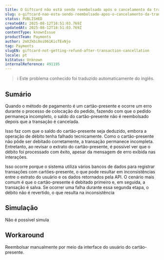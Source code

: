 ```yaml
---
title: O Giftcard não está sendo reembolsado após o cancelamento da transação
slug: o-giftcard-nao-esta-sendo-reembolsado-apos-o-cancelamento-da-transacao
status: PUBLISHED
createdAt: 2025-08-12T18:51:03.769Z
updatedAt: 2025-08-12T18:51:03.769Z
contentType: knownIssue
productTeam: Payments
author: 2mXZkbi0oi061KicTExNjo
tag: Payments
slugEN: giftcard-not-getting-refund-after-transaction-cancellation
locale: pt
kiStatus: Unknown
internalReference: 491195
---
```


>ℹ️ Este problema conhecido foi traduzido automaticamente do inglês.

## Sumário


Quando o método de pagamento é um cartão-presente e ocorre um erro durante o processo de colocação do pedido, fazendo com que o pedido permaneça incompleto, o saldo do cartão-presente não é reembolsado depois que a transação é cancelada.

Isso faz com que o saldo do cartão-presente seja deduzido, embora a operação de débito tenha falhado tecnicamente. Como o cartão-presente não pôde ser debitado corretamente, a transação permanece incompleta. Entretanto, ao revisar o extrato do cartão-presente, é possível ver que o débito foi processado com êxito, apesar da mensagem de erro exibida nas interações.

Isso ocorre porque o sistema utiliza vários bancos de dados para registrar transações com cartões-presente, o que pode resultar em inconsistências entre o extrato do usuário e os dados retornados pela API.
O cenário mais comum é que o cartão-presente é debitado primeiro e, em seguida, a transação é salva. Se ocorrer uma falha durante essa segunda etapa, o débito não é revertido, o que resulta na inconsistência

## Simulação


Não é possível simula
## Workaround


Reembolsar manualmente por meio da interface do usuário do cartão-presente.


